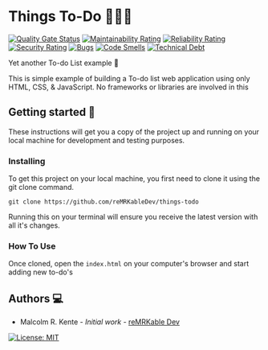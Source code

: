 # Things To-Do 🚀🚀🚀

[![Quality Gate Status](https://sonarcloud.io/api/project_badges/measure?project=reMRKableDev_things-todo&metric=alert_status)](https://sonarcloud.io/dashboard?id=reMRKableDev_things-todo) [![Maintainability Rating](https://sonarcloud.io/api/project_badges/measure?project=reMRKableDev_things-todo&metric=sqale_rating)](https://sonarcloud.io/dashboard?id=reMRKableDev_things-todo) [![Reliability Rating](https://sonarcloud.io/api/project_badges/measure?project=reMRKableDev_things-todo&metric=reliability_rating)](https://sonarcloud.io/dashboard?id=reMRKableDev_things-todo) [![Security Rating](https://sonarcloud.io/api/project_badges/measure?project=reMRKableDev_things-todo&metric=security_rating)](https://sonarcloud.io/dashboard?id=reMRKableDev_things-todo) [![Bugs](https://sonarcloud.io/api/project_badges/measure?project=reMRKableDev_things-todo&metric=bugs)](https://sonarcloud.io/dashboard?id=reMRKableDev_things-todo) [![Code Smells](https://sonarcloud.io/api/project_badges/measure?project=reMRKableDev_things-todo&metric=code_smells)](https://sonarcloud.io/dashboard?id=reMRKableDev_things-todo) [![Technical Debt](https://sonarcloud.io/api/project_badges/measure?project=reMRKableDev_things-todo&metric=sqale_index)](https://sonarcloud.io/dashboard?id=reMRKableDev_things-todo)

Yet another To-do List example 🤣

This is simple example of building a To-do list web application using only HTML, CSS, & JavaScript. No frameworks or libraries are involved in this 

## Getting started 🏁
These instructions will get you a copy of the project up and running on your local machine for development and testing purposes.

### Installing
To get this project on your local machine, you first need to clone it using the git clone command.
```
git clone https://github.com/reMRKableDev/things-todo
```

Running this on your terminal will ensure you receive the latest version with all it's changes.

### How To Use
Once cloned, open the `index.html` on your computer's browser and start adding new to-do's

## Authors 💻

- Malcolm R. Kente - *Initial work* - [reMRKable Dev](https://remrkabledev.com/)

[![License: MIT](https://img.shields.io/badge/License-MIT-yellow.svg)](https://opensource.org/licenses/MIT)